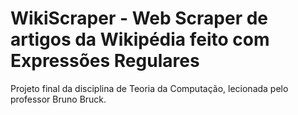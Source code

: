 # WikiScraper - Web Scraper de artigos da Wikipédia feito com Expressões Regulares
Projeto final da disciplina de Teoria da Computação, lecionada pelo professor Bruno Bruck.
